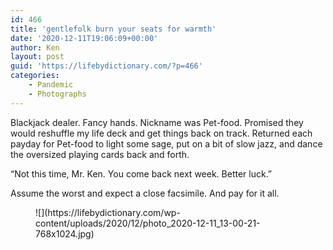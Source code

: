 ```yaml
---
id: 466
title: 'gentlefolk burn your seats for warmth'
date: '2020-12-11T19:06:09+00:00'
author: Ken
layout: post
guid: 'https://lifebydictionary.com/?p=466'
categories:
    - Pandemic
    - Photographs
---
```


Blackjack dealer. Fancy hands. Nickname was Pet-food. Promised they would reshuffle my life deck and get things back on track. Returned each payday for Pet-food to light some sage, put on a bit of slow jazz, and dance the oversized playing cards back and forth.

“Not this time, Mr. Ken. You come back next week. Better luck.”

Assume the worst and expect a close facsimile. And pay for it all.

<figure class="wp-block-image size-large">![](https://lifebydictionary.com/wp-content/uploads/2020/12/photo_2020-12-11_13-00-21-768x1024.jpg)</figure>